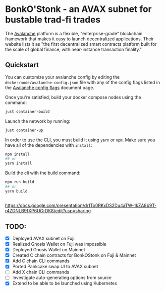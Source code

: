 # BonkO'Stonk - an AVAX subnet for bustable trad-fi trades

The [Avalanche](https://docs.avax.network/) platform is a flexible, "enterprise-grade" blockchain framework that makes it easy to launch decentralized applications. Their website lists it as "the first decentralized smart contracts platform built for the scale of global finance, with near-instance transaction finality."

## Quickstart

You can customize your avalanche config by editing the `docker/node/avalanche-config.json` file with any of the config flags listed in the [Avalanche config flags](https://docs.avax.network/build/references/avalanchego-config-flags) document page.

Once you're satisfied, build your docker compose nodes using the command:

```bash
just container-build
```

Launch the network by running:

```bash
just container-up
```

In order to use the CLI, you must build it using `yarn` or `npm`. Make sure you have all of the dependencies with `install`:

```bash
npm install
## or
yarn install
```

Build the cli with the build command:

```bash
npm run build
## or
yarn build
```

##
https://docs.google.com/presentation/d/1To0RKxDS2Du4aTW-1kZA8b9T-r4ZDNLB9fXP6UGrDK8/edit?usp=sharing

## TODO:

- [X] Deployed AVAX subnet on Fuji
- [X] Realized Gnosis Wallet on Fuji was impossible
- [X] Deployed Gnosis Wallet on Mainnet
- [X] Created C chain contracts for BonkOStonk on Fuji & Mainnet
- [X] Add C chain CLI commands
- [X] Ported Pankcake swap UI to AVAX subnet
- [ ] Add X chain CLI commands
- [ ] Investigate auto-generating options from source
- [x] Extend to be able to be launched using Kubernetes